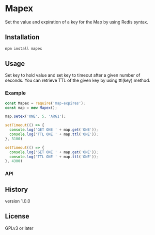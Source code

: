 # Mapex
Set the value and expiration of a key for the Map by using Redis syntax.

## Installation

```bash
npm install mapex
```

## Usage

Set key to hold value and set key to timeout after a given number of seconds. 
You can retrieve TTL of the given key by using ttl(key) method.

### Example

```js
const Mapex = require('map-expires');
const map = new Mapex();

map.setex('ONE', 5, 'ARG1');

setTimeout(() => {
  console.log('GET ONE ' + map.get('ONE'));
  console.log('TTL ONE ' + map.ttl('ONE'));
}, 3100)

setTimeout(() => {
  console.log('GET ONE ' + map.get('ONE'));
  console.log('TTL ONE ' + map.ttl('ONE'));
}, 4300)
```

### API


## History
version 1.0.0

## License
GPLv3 or later
